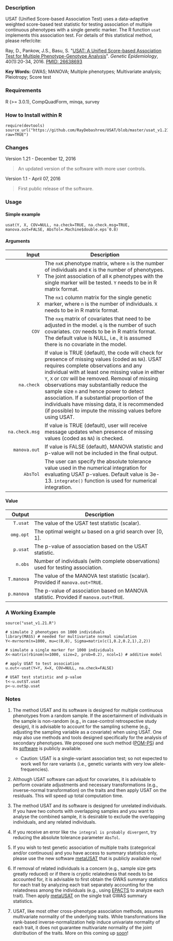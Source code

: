 ### Description
USAT (Unified Score-based Association Test) uses a data-adaptive weighted score-based test statistic for testing association of multiple continuous phenotypes with a single genetic marker. The R function `usat` implements this association test. For details of this statistical method, please refer/cite:

Ray, D., Pankow, J.S., Basu, S. "[USAT: A Unified Score-based Association Test for Multiple
Phenotype-Genotype Analysis](http://onlinelibrary.wiley.com/doi/10.1002/gepi.21937/full)". *Genetic Epidemiology*, 40(1):20-34, 2016. [PMID: 26638693](https://www.ncbi.nlm.nih.gov/pubmed/26638693)

**Key Words:** GWAS; MANOVA; Multiple phenotypes; Multivariate analysis; Pleiotropy; Score test

### Requirements
R (>= 3.0.1), CompQuadForm, minqa, survey


### How to Install within R
```{r}
require(devtools)
source_url("https://github.com/RayDebashree/USAT/blob/master/usat_v1.21.R?raw=TRUE")
```


### Changes
Version 1.21 - December 12, 2016
> An updated version of the software with more user controls.

Version 1.1 - April 07, 2016
> First public release of the software.


### Usage

#### Simple example
```{r}
usat(Y, X, COV=NULL, na.check=TRUE, na.check.msg=TRUE, manova.out=FALSE, AbsTol=.Machine$double.epsˆ0.8)
```
#### Arguments
| Input | Description |
| ---: | --- |
| `Y` | The `nxK` phenotype matrix, where `n` is the number of individuals and `K` is the number of phenotypes. The joint association of all `K`  phenotypes with the single marker will be tested. `Y` needs to be in R matrix format. |
| `X` | The `nx1` column matrix for the single genetic marker, where `n` is the number of individuals. `X` needs to be in R matrix format. |
| `COV` | The `nxq` matrix of covariates that need to be adjusted in the model. `q` is the number of such covariates. `COV` needs to be in R matrix format. The default value is NULL, i.e., it is assumed there is no covariate in the model. |
| `na.check` | If value is TRUE (default), the code will check for presence of missing values (coded as `NA`). USAT requires complete observations and any individual with at least one missing value in either `Y`, `X` or `COV` will be removed. Removal of missing observations may substantially reduce the sample size `n` and hence power to detect association. If a substantial proportion of the individuals have missing data, it is recommended (if possible) to impute the missing values before using USAT. |
| `na.check.msg` | If value is TRUE (default), user will receive message updates when presence of missing values (coded as `NA`) is checked. |
| `manova.out` | If value is FALSE (default), MANOVA statistic and p-value will not be included in the final output. |
| `AbsTol` | The user can specify the absolute tolerance value used in the numerical integration for evaluating USAT p-values. Default value is 3e-13. `integrate()` function is used for numerical integration. |

#### Value
| Output | Description |
| ---: | --- |
| `T.usat` | The value of the USAT test statistic (scalar). |
| `omg.opt` | The optimal weight $\omega$ based on a grid search over [0, 1]. |
| `p.usat` | The p-value of association based on the USAT statistic. |
| `n.obs` | Number of individuals (with complete observations) used for testing association. |
| `T.manova` | The value of the MANOVA test statistic (scalar). Provided if `manova.out=TRUE`. |
| `p.manova` | The p-value of association based on MANOVA statistic. Provided if `manova.out=TRUE`. |


### A Working Example
```
source("usat_v1.21.R")

# simulate 2 phenotypes on 1000 individuals
library(MASS) # needed for multivariate normal simulation
Y<-mvrnorm(n=1000, mu=c(0,0), Sigma=matrix(c(1,0.2,0.2,1),2,2))

# simulate a single marker for 1000 individuals
X<-matrix(rbinom(n=1000, size=2, prob=0.2), ncol=1) # additive model

# apply USAT to test association
u.out<-usat(Y=Y, X=X, COV=NULL, na.check=FALSE)

# USAT test statistic and p-value
t<-u.out$T.usat
p<-u.out$p.usat
```

### Notes
1. The method USAT and its software is designed for multiple continuous phenotypes from a random sample. If the ascertainment of individuals in the sample is non-random (e.g., in case-control retrospective study design), it is advisable to account for the sampling scheme (e.g., adjusting the sampling variable as a covariate) when using USAT. One may also use methods and tools designed specifically for the analysis of secondary phenotypes. We proposed one such method ([POM-PS](http://onlinelibrary.wiley.com/doi/10.1002/gepi.22045/full)) and its [software](https://github.com/RayDebashree/POM-PS) is publicly available.
   * Caution: USAT is a single-variant association test; so not expected to work well for rare variants (i.e., genetic variants with very low allele-frequencies).

2. Although USAT software can adjust for covariates, it is advisable to perform covariate adjustments and necessary transformations (e.g., inverse-normal transformation) on the traits and then apply USAT on the residuals. This will speed up total computation time.

3. The method USAT and its software is designed for unrelated individuals. If you have two cohorts with overlapping samples and you want to analyse the combined sample, it is desirable to exclude the overlapping individuals, and any related individuals. 

4. If you receive an error like `the integral is probably divergent`, try reducing the absolute tolerance parameter `AbsTol`.
 
5. If you wish to test genetic association of multiple traits (categorical and/or continuous) and you have access to summary statistics only, please use the new software [metaUSAT](https://github.com/RayDebashree/metaUSAT) that is publicly available now!

6. If removal of related individuals is a concern (e.g., sample size gets greatly reduced) or if there is cryptic relatedness that needs to be accounted for, it is advisable to first obtain the GWAS summary statistics for each trait by analyzing each trait separately accounting for the relatedness among the individuals (e.g., using [EPACTS](https://genome.sph.umich.edu/wiki/EPACTS) to analyze each trait). Then apply [metaUSAT](https://github.com/RayDebashree/metaUSAT) on the single trait GWAS summary statistics.

7. USAT, like most other cross-phenotype association methods, assumes multivariate normality of the underlying traits. While transformations like rank-based inverse-normalization help induce univariate normality of each trait, it does not guarantee multivariate normality of the joint distribution of the traits. More on this coming up [soon](https://github.com/RayDebashree/mvtests)!

